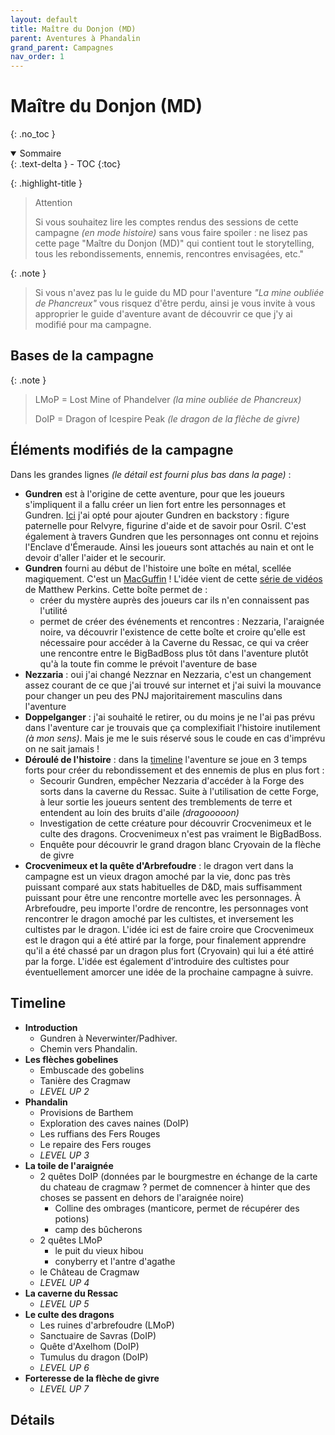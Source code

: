 ```yaml
---
layout: default
title: Maître du Donjon (MD)
parent: Aventures à Phandalin
grand_parent: Campagnes
nav_order: 1
---
```


# Maître du Donjon (MD)
{: .no_toc }

<details open markdown="block">
  <summary>
    Sommaire
  </summary>
  {: .text-delta }
- TOC
{:toc}
</details>


{: .highlight-title }
> Attention
>
> Si vous souhaitez lire les comptes rendus des sessions de cette campagne _(en mode histoire)_ sans vous faire spoiler : ne lisez pas cette page "Maître du Donjon (MD)" qui contient tout le storytelling, tous les rebondissements, ennemis, rencontres envisagées, etc."

{: .note }
> Si vous n'avez pas lu le guide du MD pour l'aventure _"La mine oubliée de Phancreux"_ vous risquez d'être perdu, ainsi je vous invite à vous approprier le guide d'aventure avant de découvrir ce que j'y ai modifié pour ma campagne.


## Bases de la campagne

{: .note }
> LMoP = Lost Mine of Phandelver _(la mine oubliée de Phancreux)_
> 
> DoIP = Dragon of Icespire Peak _(le dragon de la flèche de givre)_

## Éléments modifiés de la campagne

Dans les grandes lignes _(le détail est fourni plus bas dans la page)_ :
 - **Gundren** est à l'origine de cette aventure, pour que les joueurs s'impliquent il a fallu créer un lien fort entre les personnages et Gundren. [Ici](/campagnes/2023-aventures-a-phandalin/#personnages--héros) j'ai opté pour ajouter Gundren en backstory : figure paternelle pour Relvyre, figurine d'aide et de savoir pour Osril. C'est également à travers Gundren que les personnages ont connu et rejoins l'Enclave d'Émeraude. Ainsi les joueurs sont attachés au nain et ont le devoir d'aller l'aider et le secourir.
 - **Gundren** fourni au début de l'histoire une boîte en métal, scellée magiquement. C'est un [MacGuffin](https://fr.wikipedia.org/wiki/MacGuffin) ! L'idée vient de cette [série de vidéos](https://www.youtube.com/playlist?list=PLmtuNGN3ZDJEFDhOcwfFc0-OpZ7omueRx) de Matthew Perkins. Cette boîte permet de :
   - créer du mystère auprès des joueurs car ils n'en connaissent pas l'utilité
   - permet de créer des événements et rencontres : Nezzaria, l'araignée noire, va découvrir l'existence de cette boîte et croire qu'elle est nécessaire pour accéder à la Caverne du Ressac, ce qui va créer une rencontre entre le BigBadBoss plus tôt dans l'aventure plutôt qu'à la toute fin comme le prévoit l'aventure de base
 - **Nezzaria** : oui j'ai changé Nezznar en Nezzaria, c'est un changement assez courant de ce que j'ai trouvé sur internet et j'ai suivi la mouvance pour changer un peu des PNJ majoritairement masculins dans l'aventure
 - **Doppelganger** : j'ai souhaité le retirer, ou du moins je ne l'ai pas prévu dans l'aventure car je trouvais que ça complexifiait l'histoire inutilement _(à mon sens)_. Mais je me le suis réservé sous le coude en cas d'imprévu on ne sait jamais !
 - **Déroulé de l'histoire** : dans la [timeline](#Timeline) l'aventure se joue en 3 temps forts pour créer du rebondissement et des ennemis de plus en plus fort :
   - Secourir Gundren, empêcher Nezzaria d'accéder à la Forge des sorts dans la caverne du Ressac. Suite à l'utilisation de cette Forge, à leur sortie les joueurs sentent des tremblements de terre et entendent au loin des bruits d'aile _(dragooooon)_
   - Investigation de cette créature pour découvrir Crocvenimeux et le culte des dragons. Crocvenimeux n'est pas vraiment le BigBadBoss.
   - Enquête pour découvrir le grand dragon blanc Cryovain de la flèche de givre
 - **Crocvenimeux et la quête d'Arbrefoudre** : le dragon vert dans la campagne est un vieux dragon amoché par la vie, donc pas très puissant comparé aux stats habituelles de D&D, mais suffisamment puissant pour être une rencontre mortelle avec les personnages. À Arbrefoudre, peu importe l'ordre de rencontre, les personnages vont rencontrer le dragon amoché par les cultistes, et inversement les cultistes par le dragon. L'idée ici est de faire croire que Crocvenimeux est le dragon qui a été attiré par la forge, pour finalement apprendre qu'il a été chassé par un dragon plus fort (Cryovain) qui lui a été attiré par la forge. L'idée est également d'introduire des cultistes pour éventuellement amorcer une idée de la prochaine campagne à suivre.


## Timeline

- **Introduction**
  - Gundren à Neverwinter/Padhiver.
  - Chemin vers Phandalin.
- **Les flèches gobelines**
	- Embuscade des gobelins
	- Tanière des Cragmaw
	- _LEVEL UP 2_
- **Phandalin**
	- Provisions de Barthem 
	- Exploration des caves naines (DoIP)
	- Les ruffians des Fers Rouges
	- Le repaire des Fers rouges
	- _LEVEL UP 3_
- **La toile de l'araignée**
	- 2 quêtes DoIP (données par le bourgmestre en échange de la carte du chateau de cragmaw ? permet de comnencer à hinter que des choses se passent en dehors de l'araignée noire)
		- Colline des ombrages (manticore, permet de récupérer des potions)
		- camp des bûcherons
	- 2 quêtes LMoP 
		- le puit du vieux hibou 
		- conyberry et l'antre d'agathe
	- le Château de Cragmaw
	- _LEVEL UP 4_
- **La caverne du Ressac**
	- _LEVEL UP 5_
- **Le culte des dragons**
	- Les ruines d'arbrefoudre (LMoP)
	- Sanctuaire de Savras (DoIP)
	- Quête d'Axelhom (DoIP)
	- Tumulus du dragon (DoIP)
	- _LEVEL UP 6_
- **Forteresse de la flèche de givre**
	- _LEVEL UP 7_

## Détails

